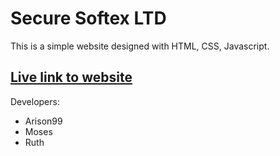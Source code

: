 # Secure Softex LTD
This is a simple website designed with HTML, CSS, Javascript.
## [Live link to website](https://Arison99.github.io/Secure-Softex-Ltd)

Developers:
- Arison99
- Moses
- Ruth
        
